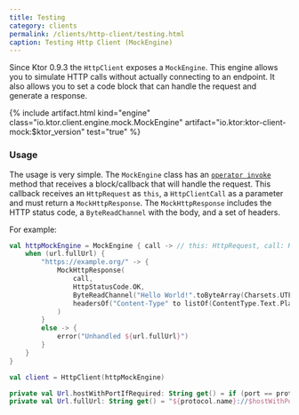 ```yaml
---
title: Testing
category: clients
permalink: /clients/http-client/testing.html
caption: Testing Http Client (MockEngine) 
---
```


Since Ktor 0.9.3 the `HttpClient` exposes a `MockEngine`. This engine allows you to simulate HTTP calls without actually connecting to an endpoint. It also allows you to set a code block that can handle the request and generate a response.

{% include artifact.html kind="engine" class="io.ktor.client.engine.mock.MockEngine" artifact="io.ktor:ktor-client-mock:$ktor_version" test="true" %}

### Usage

The usage is very simple. The `MockEngine` class has an [`operator invoke`](https://kotlinlang.org/docs/reference/operator-overloading.html#invoke) method
that receives a block/callback that will handle the request. This callback receives an `HttpRequest` as `this`, a `HttpClientCall` as a parameter and must return a `MockHttpResponse`. The `MockHttpResponse` includes the HTTP status code, a `ByteReadChannel` with the body, and a set of headers.

For example:

```kotlin
val httpMockEngine = MockEngine { call -> // this: HttpRequest, call: HttpClientCall
    when (url.fullUrl) {
        "https://example.org/" -> {
            MockHttpResponse(
                call,
                HttpStatusCode.OK,
                ByteReadChannel("Hello World!".toByteArray(Charsets.UTF_8)),
                headersOf("Content-Type" to listOf(ContentType.Text.Plain.toString()))
            )
        }
        else -> {
            error("Unhandled ${url.fullUrl}")
        }
    }
}

val client = HttpClient(httpMockEngine)

private val Url.hostWithPortIfRequired: String get() = if (port == protocol.defaultPort) host else hostWithPort
private val Url.fullUrl: String get() = "${protocol.name}://$hostWithPortIfRequired$fullPath"
```
